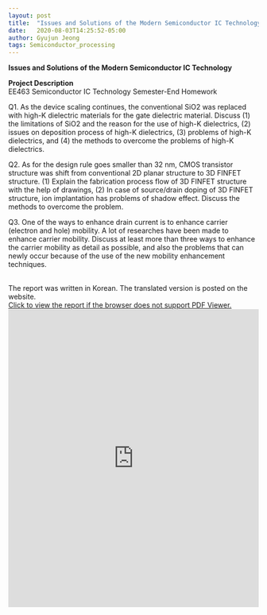 ```yaml
---
layout: post
title:  "Issues and Solutions of the Modern Semiconductor IC Technology"
date:   2020-08-03T14:25:52-05:00
author: Gyujun Jeong
tags: Semiconductor_processing
---
```


<b> Issues and Solutions of the Modern Semiconductor IC Technology </b><br>


<b> Project Description </b> <br>
EE463 Semiconductor IC Technology Semester-End Homework


Q1. As the device scaling continues, the conventional SiO2 was replaced with high-K dielectric materials for the gate dielectric material. Discuss (1) the limitations of SiO2 and the reason for the use of high-K dielectrics, (2) issues on deposition process of high-K dielectrics, (3) problems of high-K dielectrics, and (4) the methods to overcome the problems of high-K dielectrics.

Q2. As for the design rule goes smaller than 32 nm, CMOS transistor structure was shift from conventional 2D planar structure to 3D FINFET structure. (1) Explain the fabrication process flow of 3D FINFET structure with the help of drawings, (2) In case of source/drain doping of 3D FINFET structure, ion implantation has problems of shadow effect. Discuss the methods to overcome the problem.

Q3. One of the ways to enhance drain current is to enhance carrier (electron and hole) mobility. A lot of researches have been made to enhance carrier mobility. Discuss at least more than three ways to enhance the carrier mobility as detail as possible, and also the problems that can newly occur because of the use of the new mobility enhancement techniques.

<br>
The report was written in Korean. The translated version is posted on the website.
<br>
<a href="https://drive.google.com/file/d/1GQ-feySF2hdRU_vet4MDqqudpI_OgO14/preview" target="_blank">Click to view the report if the browser does not support PDF Viewer.</a><br>
<iframe src="https://drive.google.com/file/d/1GQ-feySF2hdRU_vet4MDqqudpI_OgO14/preview" style="width:100%; height:600px;" frameborder="0"></iframe>

